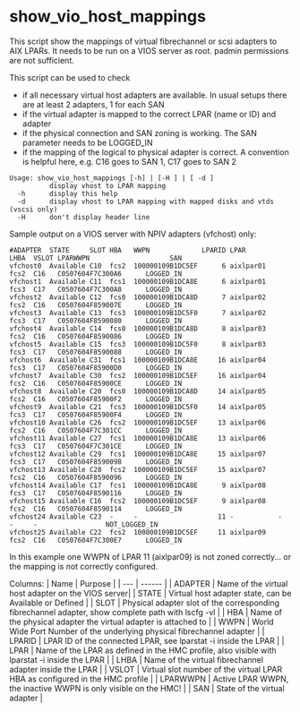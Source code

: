 # show_vio_host_mappings

This script show the mappings of virtual fibrechannel or scsi adapters to AIX LPARs. It needs to be run on a VIOS server as root. padmin permissions are not sufficient.

This script can be used to check
- if all necessary virtual host adapters are available. In usual setups there are at least 2 adapters, 1 for each SAN
- if the virtual adapter is mapped to the correct LPAR (name or ID) and adapter
- if the physical connection and SAN zoning is working. The SAN parameter needs to be LOGGED_IN
- if the mapping of the logical to physical adapter is correct. A convention is helpful here, e.g. C16 goes to SAN 1, C17 goes to SAN 2

```
Usage: show_vio_host_mappings [-h] | [-H ] | [ -d ]
          display vhost to LPAR mapping
  -h      display this help
  -d      display vhost to LPAR mapping with mapped disks and vtds (vscsi only)
  -H      don't display header line
```

Sample output on a VIOS server with NPIV adapters (vfchost) only:
```
#ADAPTER  STATE     SLOT HBA   WWPN             LPARID LPAR        LHBA  VSLOT LPARWWPN                    SAN
vfchost0  Available C10  fcs2  100000109B1DC5EF      6 aixlpar01   fcs2  C16   C0507604F7C300A6      LOGGED_IN
vfchost1  Available C11  fcs1  100000109B1DCA8E      6 aixlpar01   fcs3  C17   C0507604F7C300A8      LOGGED_IN
vfchost2  Available C12  fcs0  100000109B1DCA8D      7 aixlpar02   fcs2  C16   C0507604F859007E      LOGGED_IN
vfchost3  Available C13  fcs3  100000109B1DC5F0      7 aixlpar02   fcs3  C17   C0507604F8590080      LOGGED_IN
vfchost4  Available C14  fcs0  100000109B1DCA8D      8 aixlpar03   fcs2  C16   C0507604F8590086      LOGGED_IN
vfchost5  Available C15  fcs3  100000109B1DC5F0      8 aixlpar03   fcs3  C17   C0507604F8590088      LOGGED_IN
vfchost6  Available C31  fcs1  100000109B1DCA8E     16 aixlpar04   fcs3  C17   C0507604F85900D0      LOGGED_IN
vfchost7  Available C30  fcs2  100000109B1DC5EF     16 aixlpar04   fcs2  C16   C0507604F85900CE      LOGGED_IN
vfchost8  Available C20  fcs0  100000109B1DCA8D     14 aixlpar05   fcs2  C16   C0507604F85900F2      LOGGED_IN
vfchost9  Available C21  fcs3  100000109B1DC5F0     14 aixlpar05   fcs3  C17   C0507604F85900F4      LOGGED_IN
vfchost10 Available C26  fcs2  100000109B1DC5EF     13 aixlpar06   fcs2  C16   C0507604F7C301CC      LOGGED_IN
vfchost11 Available C27  fcs1  100000109B1DCA8E     13 aixlpar06   fcs3  C17   C0507604F7C301CE      LOGGED_IN
vfchost12 Available C29  fcs1  100000109B1DCA8E     15 aixlpar07   fcs3  C17   C0507604F8590098      LOGGED_IN
vfchost13 Available C28  fcs2  100000109B1DC5EF     15 aixlpar07   fcs2  C16   C0507604F8590096      LOGGED_IN
vfchost14 Available C17  fcs1  100000109B1DCA8E      9 aixlpar08   fcs3  C17   C0507604F8590116      LOGGED_IN
vfchost15 Available C16  fcs2  100000109B1DC5EF      9 aixlpar08   fcs2  C16   C0507604F8590114      LOGGED_IN
vfchost24 Available C23  -     -                    11 -           -     -     -                 NOT_LOGGED_IN
vfchost25 Available C22  fcs2  100000109B1DC5EF     11 aixlpar09   fcs2  C16   C0507604F7C300E7      LOGGED_IN
```
In this example one WWPN of LPAR 11 (aixlpar09) is not zoned correctly... or the mapping is not correctly configured.

Columns:
| Name | Purpose |
| ---      |  ------  |
| ADAPTER | Name of the virtual host adapter on the VIOS server|
| STATE | Virtual host adapter state, can be Available or Defined |
| SLOT | Physical adapter slot of the corresponding fibrechannel adapter, show complete path with lscfg -vl <adapter> |
| HBA | Name of the physical adapter the virtual adapter is attached to |
| WWPN | World Wide Port Number of the underlying physical fibrechannel adapter |
| LPARID | LPAR ID of the connected LPAR, see lparstat -i inside the LPAR |
| LPAR | Name of the LPAR as defined in the HMC profile, also visible with lparstat -i inside the LPAR |
| LHBA | Name of the virtual fibrechannel adapter inside the LPAR |
| VSLOT | Virtual slot number of the virtual LPAR HBA as configured in the HMC profile |
| LPARWWPN | Active LPAR WWPN, the inactive WWPN is only visible on the HMC! |
| SAN | State of the virtual adapter |
